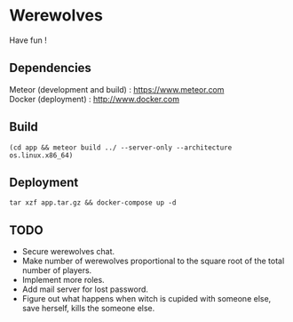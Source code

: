 # Werewolves
Have fun !

## Dependencies
Meteor (development and build) : https://www.meteor.com  
Docker (deployment) : http://www.docker.com

## Build
`(cd app && meteor build ../ --server-only --architecture os.linux.x86_64)`

## Deployment
`tar xzf app.tar.gz && docker-compose up -d`

## TODO
- Secure werewolves chat.
- Make number of werewolves proportional to the square root of the total number of players.
- Implement more roles.
- Add mail server for lost password.
- Figure out what happens when witch is cupided with someone else, save herself, kills the someone else.
